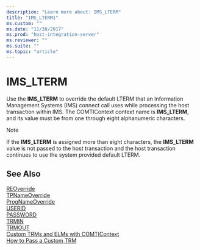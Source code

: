```yaml
---
description: "Learn more about: IMS_LTERM"
title: "IMS_LTERM1"
ms.custom: ""
ms.date: "11/30/2017"
ms.prod: "host-integration-server"
ms.reviewer: ""
ms.suite: ""
ms.topic: "article"
---
```

# IMS_LTERM
Use the **IMS_LTERM** to override the default LTERM that an Information Management Systems (IMS) connect call uses while processing the host transaction within IMS. The COMTIContext context name is **IMS_LTERM**, and its value must be from one through eight alphanumeric characters.  
  
> [!NOTE]
>  If the **IMS_LTERM** is assigned more than eight characters, the **IMS_LTERM** value is not passed to the host transaction and the host transaction continues to use the system provided default LTERM.  
  
## See Also  
 [REOverride](../core/reoverride2.md)   
 [TPNameOverride](../core/tpnameoverride2.md)   
 [ProgNameOverride](../core/prognameoverride1.md)   
 [USERID](../core/userid1.md)   
 [PASSWORD](../core/password2.md)   
 [TRMIN](../core/trmin1.md)   
 [TRMOUT](../core/trmout2.md)   
 [Custom TRMs and ELMs with COMTIContext](../core/custom-trms-and-elms-with-comticontext2.md)   
 [How to Pass a Custom TRM](../core/how-to-pass-a-custom-trm2.md)
